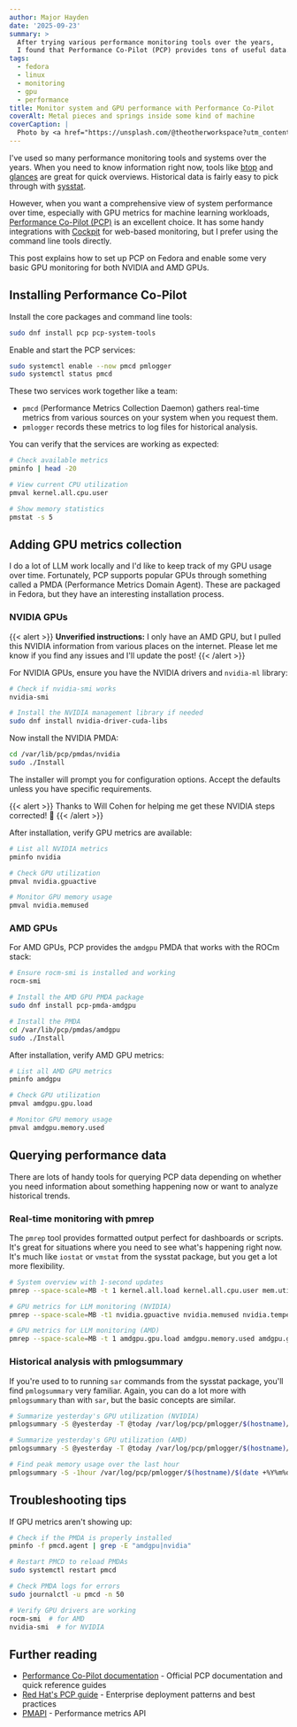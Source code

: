 ```yaml
---
author: Major Hayden
date: '2025-09-23'
summary: >
  After trying various performance monitoring tools over the years,
  I found that Performance Co-Pilot (PCP) provides tons of useful data.
tags:
  - fedora
  - linux
  - monitoring
  - gpu
  - performance
title: Monitor system and GPU performance with Performance Co-Pilot
coverAlt: Metal pieces and springs inside some kind of machine
coverCaption: |
  Photo by <a href="https://unsplash.com/@theotherworkspace?utm_content=creditCopyText&utm_medium=referral&utm_source=unsplash">David Fintz</a> on <a href="https://unsplash.com/photos/a-close-up-of-some-pipes-ABboNaq5XXU?utm_content=creditCopyText&utm_medium=referral&utm_source=unsplash">Unsplash</a>
---
```


I've used so many performance monitoring tools and systems over the years.
When you need to know information right now, tools like [btop](https://github.com/aristocratos/btop) and [glances](https://nicolargo.github.io/glances/) are great for quick overviews.
Historical data is fairly easy to pick through with [sysstat](https://github.com/sysstat/sysstat).

However, when you want a comprehensive view of system performance over time, especially with GPU metrics for machine learning workloads, [Performance Co-Pilot (PCP)](https://pcp.io/) is an excellent choice.
It has some handy integrations with [Cockpit](https://cockpit-project.org/) for web-based monitoring, but I prefer using the command line tools directly.

This post explains how to set up PCP on Fedora and enable some very basic GPU monitoring for both NVIDIA and AMD GPUs.

## Installing Performance Co-Pilot

Install the core packages and command line tools:

```bash
sudo dnf install pcp pcp-system-tools
```

Enable and start the PCP services:

```bash
sudo systemctl enable --now pmcd pmlogger
sudo systemctl status pmcd
```

These two services work together like a team:

* `pmcd` (Performance Metrics Collection Daemon) gathers real-time metrics from various sources on your system when you request them.
* `pmlogger` records these metrics to log files for historical analysis.

You can verify that the services are working as expected:

```bash
# Check available metrics
pminfo | head -20

# View current CPU utilization
pmval kernel.all.cpu.user

# Show memory statistics
pmstat -s 5
```

## Adding GPU metrics collection

I do a lot of LLM work locally and I'd like to keep track of my GPU usage over time.
Fortunately, PCP supports popular GPUs through something called a PMDA (Performance Metrics Domain Agent).
These are packaged in Fedora, but they have an interesting installation process.

### NVIDIA GPUs

{{< alert >}}
**Unverified instructions:**
I only have an AMD GPU, but I pulled this NVIDIA information from various places on the internet.
Please let me know if you find any issues and I'll update the post!
{{< /alert >}}

For NVIDIA GPUs, ensure you have the NVIDIA drivers and `nvidia-ml` library:

```bash
# Check if nvidia-smi works
nvidia-smi

# Install the NVIDIA management library if needed
sudo dnf install nvidia-driver-cuda-libs
```

Now install the NVIDIA PMDA:

```bash
cd /var/lib/pcp/pmdas/nvidia
sudo ./Install
```

The installer will prompt you for configuration options.
Accept the defaults unless you have specific requirements.

{{< alert >}}
Thanks to Will Cohen for helping me get these NVIDIA steps corrected! 👏
{{< /alert >}}

After installation, verify GPU metrics are available:

```bash
# List all NVIDIA metrics
pminfo nvidia

# Check GPU utilization
pmval nvidia.gpuactive

# Monitor GPU memory usage
pmval nvidia.memused
```

### AMD GPUs

For AMD GPUs, PCP provides the `amdgpu` PMDA that works with the ROCm stack:

```bash
# Ensure rocm-smi is installed and working
rocm-smi

# Install the AMD GPU PMDA package
sudo dnf install pcp-pmda-amdgpu

# Install the PMDA
cd /var/lib/pcp/pmdas/amdgpu
sudo ./Install
```

After installation, verify AMD GPU metrics:

```bash
# List all AMD GPU metrics
pminfo amdgpu

# Check GPU utilization
pmval amdgpu.gpu.load

# Monitor GPU memory usage
pmval amdgpu.memory.used
```

## Querying performance data

There are lots of handy tools for querying PCP data depending on whether you need information about something happening now or want to analyze historical trends.

### Real-time monitoring with pmrep

The `pmrep` tool provides formatted output perfect for dashboards or scripts.
It's great for situations where you need to see what's happening right now.
It's much like `iostat` or `vmstat` from the sysstat package, but you get a lot more flexibility.

```bash
# System overview with 1-second updates
pmrep --space-scale=MB -t 1 kernel.all.load kernel.all.cpu.user mem.util.used

# GPU metrics for LLM monitoring (NVIDIA)
pmrep --space-scale=MB -t1 nvidia.gpuactive nvidia.memused nvidia.temperature

# GPU metrics for LLM monitoring (AMD)
pmrep --space-scale=MB -t 1 amdgpu.gpu.load amdgpu.memory.used amdgpu.gpu.temperature
```

### Historical analysis with pmlogsummary

If you're used to to running `sar` commands from the sysstat package, you'll find `pmlogsummary` very familiar.
Again, you can do a lot more with `pmlogsummary` than with `sar`, but the basic concepts are similar.

```bash
# Summarize yesterday's GPU utilization (NVIDIA)
pmlogsummary -S @yesterday -T @today /var/log/pcp/pmlogger/$(hostname)/$(date -d yesterday +%Y%m%d) nvidia.gpuactive

# Summarize yesterday's GPU utilization (AMD)
pmlogsummary -S @yesterday -T @today /var/log/pcp/pmlogger/$(hostname)/$(date -d yesterday +%Y%m%d) amdgpu.gpu.load

# Find peak memory usage over the last hour
pmlogsummary -S -1hour /var/log/pcp/pmlogger/$(hostname)/$(date +%Y%m%d) mem.util.used
```

## Troubleshooting tips

If GPU metrics aren't showing up:

```bash
# Check if the PMDA is properly installed
pminfo -f pmcd.agent | grep -E "amdgpu|nvidia"

# Restart PMCD to reload PMDAs
sudo systemctl restart pmcd

# Check PMDA logs for errors
sudo journalctl -u pmcd -n 50

# Verify GPU drivers are working
rocm-smi  # for AMD
nvidia-smi  # for NVIDIA
```

## Further reading

* [Performance Co-Pilot documentation](https://pcp.io/documentation.html) - Official PCP documentation and quick reference guides
* [Red Hat's PCP guide](https://access.redhat.com/documentation/en-us/red_hat_enterprise_linux/9/html/monitoring_and_managing_system_status_and_performance/monitoring-performance-with-performance-co-pilot_monitoring-and-managing-system-status-and-performance) - Enterprise deployment patterns and best practices
* [PMAPI](https://pcp.readthedocs.io/en/latest/PG/PMAPI.html) - Performance metrics API
